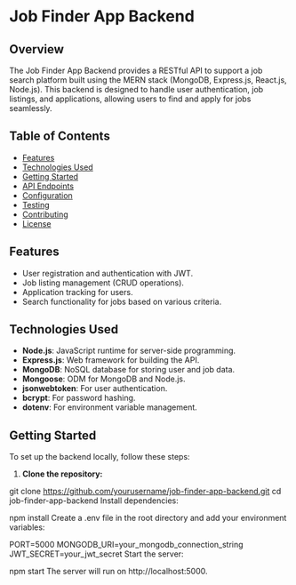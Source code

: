 # Job Finder App Backend

## Overview

The Job Finder App Backend provides a RESTful API to support a job search platform built using the MERN stack (MongoDB, Express.js, React.js, Node.js). This backend is designed to handle user authentication, job listings, and applications, allowing users to find and apply for jobs seamlessly.

## Table of Contents

- [Features](#features)
- [Technologies Used](#technologies-used)
- [Getting Started](#getting-started)
- [API Endpoints](#api-endpoints)
- [Configuration](#configuration)
- [Testing](#testing)
- [Contributing](#contributing)
- [License](#license)

## Features

- User registration and authentication with JWT.
- Job listing management (CRUD operations).
- Application tracking for users.
- Search functionality for jobs based on various criteria.

## Technologies Used

- **Node.js**: JavaScript runtime for server-side programming.
- **Express.js**: Web framework for building the API.
- **MongoDB**: NoSQL database for storing user and job data.
- **Mongoose**: ODM for MongoDB and Node.js.
- **jsonwebtoken**: For user authentication.
- **bcrypt**: For password hashing.
- **dotenv**: For environment variable management.

## Getting Started

To set up the backend locally, follow these steps:

1. **Clone the repository:**


git clone https://github.com/yourusername/job-finder-app-backend.git
cd job-finder-app-backend
Install dependencies:



npm install
Create a .env file in the root directory and add your environment variables:

PORT=5000
MONGODB_URI=your_mongodb_connection_string
JWT_SECRET=your_jwt_secret
Start the server:


npm start
The server will run on http://localhost:5000.
